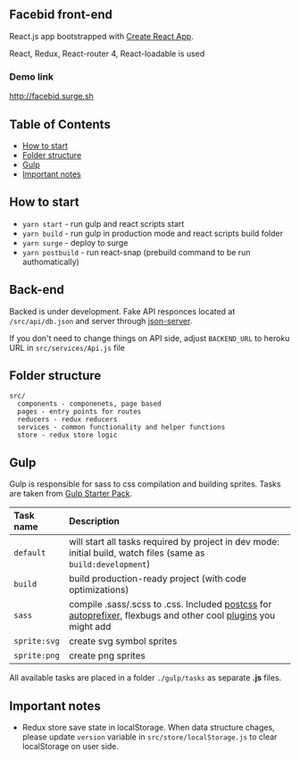 ## Facebid front-end
React.js app bootstrapped with [Create React App](https://github.com/facebookincubator/create-react-app).

React, Redux, React-router 4, React-loadable is used

### Demo link
http://facebid.surge.sh

## Table of Contents
- [How to start](#hot-to-start)
- [Folder structure](#folder-structure)
- [Gulp](#gulp)
- [Important notes](#important-notes)

## How to start
* `yarn start` - run gulp and react scripts start
* `yarn build` - run gulp in production mode and react scripts build folder
* `yarn surge` - deploy to surge
* `yarn postbuild` - run react-snap (prebuild command to be run authomatically)

## Back-end
Backed is under development. Fake API responces located at `/src/api/db.json` and server through [json-server](https://github.com/typicode/json-server).

If you don't need to change things on API side, adjust `BACKEND_URL` to heroku URL in `src/services/Api.js` file

## Folder structure
```
src/
  components - componenets, page based
  pages - entry points for routes
  reducers - redux reducers
  services - common functionality and helper functions
  store - redux store logic
```

## Gulp
Gulp is responsible for sass to css compilation and building sprites. Tasks are taken from [Gulp Starter Pack](http://github.com/dpmango/gulp-starter-pack).

Task name          | Description                                                      
:------------------|:----------------------------------
`default`          | will start all tasks required by project in dev mode: initial build, watch files (same as `build:development`)
`build`            | build production-ready project (with code optimizations)
`sass` 	           | compile .sass/.scss to .css. Included [postcss](https://github.com/postcss/postcss) for [autoprefixer](https://github.com/postcss/autoprefixer), flexbugs and other cool [plugins](https://github.com/postcss/postcss#plugins) you might add
`sprite:svg`       | create svg symbol sprites
`sprite:png`       | create png sprites

All available tasks are placed in a folder `./gulp/tasks` as separate **.js** files.

## Important notes
- Redux store save state in localStorage. When data structure chages, please update `version` variable in `src/store/localStorage.js` to clear localStorage on user side.
